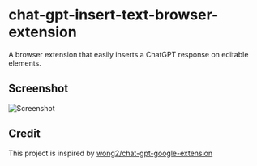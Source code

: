 # chat-gpt-insert-text-browser-extension

A browser extension that easily inserts a ChatGPT response on editable elements.

## Screenshot

![Screenshot](screenshot.gif?raw=true)

## Credit

This project is inspired by [wong2/chat-gpt-google-extension](https://github.com/wong2/chat-gpt-google-extension)
